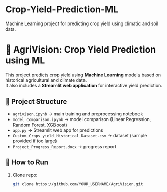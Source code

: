 # Crop-Yield-Prediction-ML
Machine Learning project for predicting crop yield using climatic and soil data.
# 🌾 AgriVision: Crop Yield Prediction using ML

This project predicts crop yield using **Machine Learning** models based on historical agricultural and climate data.  
It also includes a **Streamlit web application** for interactive yield prediction.

## 📂 Project Structure
- `agrivison.ipynb` → main training and preprocessing notebook  
- `model_comparison.ipynb` → model comparison (Linear Regression, Random Forest, XGBoost)  
- `app.py` → Streamlit web app for predictions  
- `Custom_Crops_yield_Historical_Dataset.csv` → dataset (sample provided if too large)  
- `Project_Progress_Report.docx` → progress report  

## 🚀 How to Run
1. Clone repo:
   ```bash
   git clone https://github.com/YOUR_USERNAME/AgriVision.git

